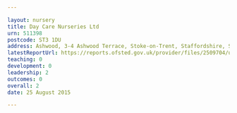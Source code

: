 ```yaml
---

layout: nursery
title: Day Care Nurseries Ltd
urn: 511398
postcode: ST3 1DU
address: Ashwood, 3-4 Ashwood Terrace, Stoke-on-Trent, Staffordshire, ST3 1DU
latestReportUrl: https://reports.ofsted.gov.uk/provider/files/2509704/urn/511398.pdf
teaching: 0
development: 0
leadership: 2
outcomes: 0
overall: 2
date: 25 August 2015

---
```

